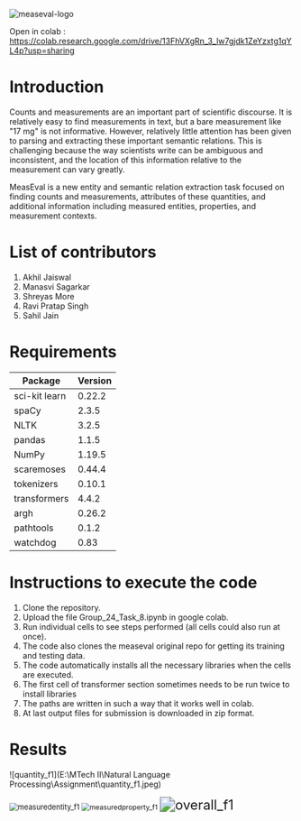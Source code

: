![measeval-logo](C:\Users\SHRMO\Downloads\measeval-logo.jpg)

Open in colab : https://colab.research.google.com/drive/13FhVXgRn_3_lw7gjdk1ZeYzxtg1qYL4p?usp=sharing
# Introduction

Counts and measurements are an important part of scientific discourse. It is relatively easy to find measurements in text, but a bare measurement like "17 mg" is not informative. However, relatively little attention has been given to parsing and extracting these important semantic relations. This is challenging because the way scientists write can be ambiguous and inconsistent, and the location of this information relative to the measurement can vary greatly.

MeasEval is a new entity and semantic relation extraction task focused on finding counts and measurements, attributes of these quantities, and additional information including measured entities, properties, and measurement contexts.

# List of contributors

1. Akhil Jaiswal
2. Manasvi Sagarkar
3. Shreyas More
4. Ravi Pratap Singh
5. Sahil Jain

# Requirements

| Package       | Version |
| ------------- | ------- |
| sci-kit learn | 0.22.2  |
| spaCy         | 2.3.5   |
| NLTK          | 3.2.5   |
| pandas        | 1.1.5   |
| NumPy         | 1.19.5  |
| scaremoses    | 0.44.4  |
| tokenizers    | 0.10.1  |
| transformers  | 4.4.2   |
| argh          | 0.26.2  |
| pathtools     | 0.1.2   |
| watchdog      | 0.83    |



# Instructions to execute the code

1. Clone the repository.
2. Upload the file Group_24_Task_8.ipynb in google colab.
3. Run individual cells to see steps performed (all cells could also run at once).
4. The code also clones the measeval original repo for getting its training and testing data.
5. The code automatically installs all the necessary libraries when the cells are executed.
6. The first cell of transformer section sometimes needs to be run twice to install libraries 
7. The paths are written in such a way that it works well in colab.
8. At last output files for submission is downloaded in zip format.

# Results

![quantity_f1](E:\MTech II\Natural Language Processing\Assignment\quantity_f1.jpeg)

<img src="E:\MTech II\Natural Language Processing\Assignment\measuredentity_f1.jpeg" alt="measuredentity_f1" style="zoom:92%;" />

<img src="E:\MTech II\Natural Language Processing\Assignment\measuredproperty_f1.jpeg" alt="measuredproperty_f1" style="zoom:87%;" />

<img src="E:\MTech II\Natural Language Processing\Assignment\overall_f1.jpeg" alt="overall_f1" style="zoom:170%;" />


